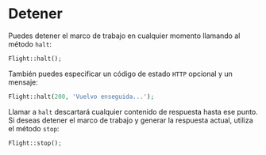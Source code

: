 # Detener

Puedes detener el marco de trabajo en cualquier momento llamando al método `halt`:

```php
Flight::halt();
```

También puedes especificar un código de estado `HTTP` opcional y un mensaje:

```php
Flight::halt(200, 'Vuelvo enseguida...');
```

Llamar a `halt` descartará cualquier contenido de respuesta hasta ese punto. Si deseas detener
el marco de trabajo y generar la respuesta actual, utiliza el método `stop`:

```php
Flight::stop();
```